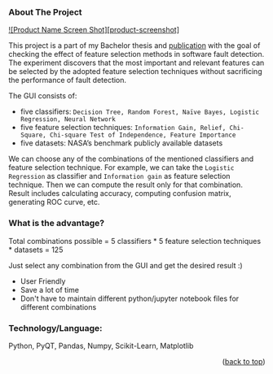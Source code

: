 <a name="readme-top"></a>
<!-- ABOUT THE PROJECT -->
### About The Project

[![Product Name Screen Shot][product-screenshot]](https://example.com)

This project is a part of my Bachelor thesis and [publication](https://link.springer.com/chapter/10.1007/978-3-030-33709-4_5) with the goal of checking the effect of feature selection methods in software fault detection. The experiment discovers that the most important and relevant features can be selected by the adopted feature selection techniques without sacrificing the performance of fault detection.

The GUI consists of: 
* five classifiers: `Decision Tree, Random Forest, Naïve Bayes, Logistic Regression, Neural Network`
* five feature selection techniques: `Information Gain, Relief, Chi-Square, Chi-square Test of Independence, Feature Importance`
* five datasets: NASA’s benchmark publicly available datasets

We can choose any of the combinations of the mentioned classifiers and feature selection technique. For example, we can take the `Logistic Regression` as classifier and `Information gain` as feature selection technique. Then we can compute the result only for that combination. Result includes calculating accuracy, computing confusion matrix, generating ROC curve, etc. 


### What is the advantage? 
Total combinations possible = 5 classifiers * 5 feature selection techniques * datasets = 125

Just select any combination from the GUI and get the desired result :)

* User Friendly
* Save a lot of time
* Don't have to maintain different python/jupyter notebook files for different combinations

### Technology/Language:
Python, PyQT, Pandas, Numpy, Scikit-Learn, Matplotlib


<p align="right">(<a href="#readme-top">back to top</a>)</p>
